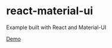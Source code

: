# react-material-ui
Example built with React and Material-UI


[Demo](https://belco90.github.io/react-material-ui/)
